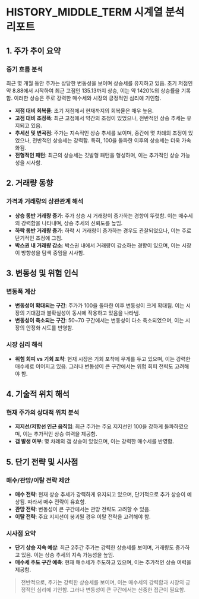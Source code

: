 # HISTORY_MIDDLE_TERM 시계열 분석 리포트

## 1. 주가 추이 요약

### 중기 흐름 분석
최근 몇 개월 동안 주가는 상당한 변동성을 보이며 상승세를 유지하고 있음. 초기 저점인 약 8.88에서 시작하여 최근 고점인 135.13까지 상승, 이는 약 1420%의 상승률을 기록함. 이러한 상승은 주로 강력한 매수세와 시장의 긍정적인 심리에 기인함.

- **저점 대비 회복율**: 초기 저점에서 현재까지의 회복율은 매우 높음.
- **고점 대비 조정폭**: 최근 고점에서 약간의 조정이 있었으나, 전반적인 상승 추세는 유지되고 있음.
- **추세선 및 변곡점**: 주가는 지속적인 상승 추세를 보이며, 중간에 몇 차례의 조정이 있었으나, 전반적인 상승세는 강력함. 특히, 100을 돌파한 이후의 상승세는 더욱 가속화됨.
- **전형적인 패턴**: 최근의 상승세는 깃발형 패턴을 형성하며, 이는 추가적인 상승 가능성을 시사함.

## 2. 거래량 동향

### 가격과 거래량의 상관관계 해석
- **상승 동반 거래량 증가**: 주가 상승 시 거래량이 증가하는 경향이 뚜렷함. 이는 매수세의 강력함을 나타내며, 상승 추세의 신뢰도를 높임.
- **하락 동반 거래량 증가**: 하락 시 거래량이 증가하는 경우도 관찰되었으나, 이는 주로 단기적인 조정에 그침.
- **박스권 내 거래량 감소**: 박스권 내에서 거래량이 감소하는 경향이 있으며, 이는 시장이 방향성을 탐색 중임을 시사함.

## 3. 변동성 및 위험 인식

### 변동폭 계산
- **변동성이 확대되는 구간**: 주가가 100을 돌파한 이후 변동성이 크게 확대됨. 이는 시장의 기대감과 불확실성이 동시에 작용하고 있음을 나타냄.
- **변동성이 축소되는 구간**: 50~70 구간에서는 변동성이 다소 축소되었으며, 이는 시장의 안정화 시도를 반영함.

### 시장 심리 해석
- **위험 회피 vs 기회 포착**: 현재 시장은 기회 포착에 무게를 두고 있으며, 이는 강력한 매수세로 이어지고 있음. 그러나 변동성이 큰 구간에서는 위험 회피 전략도 고려해야 함.

## 4. 기술적 위치 해석

### 현재 주가의 상대적 위치 분석
- **지지선/저항선 인근 움직임**: 최근 주가는 주요 지지선인 100을 강하게 돌파하였으며, 이는 추가적인 상승 여력을 제공함.
- **갭 발생 여부**: 몇 차례의 갭 상승이 있었으며, 이는 강력한 매수세를 반영함.

## 5. 단기 전략 및 시사점

### 매수/관망/이탈 전략 제안
- **매수 전략**: 현재 상승 추세가 강력하게 유지되고 있으며, 단기적으로 추가 상승이 예상됨. 따라서 매수 전략이 유효함.
- **관망 전략**: 변동성이 큰 구간에서는 관망 전략도 고려할 수 있음.
- **이탈 전략**: 주요 지지선이 붕괴될 경우 이탈 전략을 고려해야 함.

### 시사점 요약
- **단기 상승 지속 예상**: 최근 2주간 주가는 강력한 상승세를 보이며, 거래량도 증가하고 있음. 이는 상승 추세의 지속 가능성을 높임.
- **매수세 주도 구간 예측**: 현재 매수세가 주도하고 있으며, 이는 추가적인 상승 여력을 제공함.

> 전반적으로, 주가는 강력한 상승세를 보이며, 이는 매수세의 강력함과 시장의 긍정적인 심리에 기인함. 그러나 변동성이 큰 구간에서는 신중한 접근이 필요함.